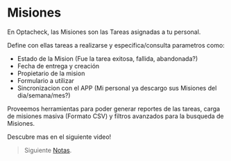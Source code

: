 # Misiones

En Optacheck, las Misiones son las Tareas asignadas a tu personal. 

Define con ellas tareas a realizarse y especifica/consulta parametros como:

- Estado de la Mision (Fue la tarea exitosa, fallida, abandonada?)
- Fecha de entrega y creación
- Propietario de la mision 
- Formulario a utilizar
- Sincronizacion con el APP (Mi personal ya descargo sus Misiones del dia/semana/mes?)

Proveemos herramientas para poder generar reportes de las tareas, carga de misiones masiva (Formato CSV) y filtros avanzados para la busqueda de Misiones.  

Descubre mas en el siguiente video! 

> Siguiente [Notas](/v1/web-app/basico/notas.html).
<!--stackedit_data:
eyJoaXN0b3J5IjpbNTI3OTM4Mjc3LC01NTQ1ODc1MDJdfQ==
-->